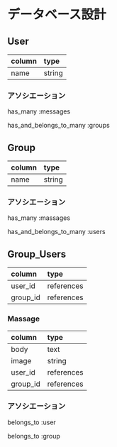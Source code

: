 # データベース設計
## User
|column|type  |
|:-----|:-----|
|name  |string|

### アソシエーション
has\_many :messages

has\_and\_belongs\_to\_many :groups

## Group
|column|type  |
|:-----|:-----|
|name  |string|

### アソシエーション
has\_many :massages

has\_and\_belongs\_to\_many :users

## Group\_Users
|column   |type      |
|:--------|:---------|
|user\_id |references|
|group\_id|references|

### Massage
|column   |type      |
|:--------|:---------|
|body     |text      |
|image    |string    |
|user\_id |references|
|group\_id|references|

### アソシエーション
belongs\_to :user

belongs\_to :group




